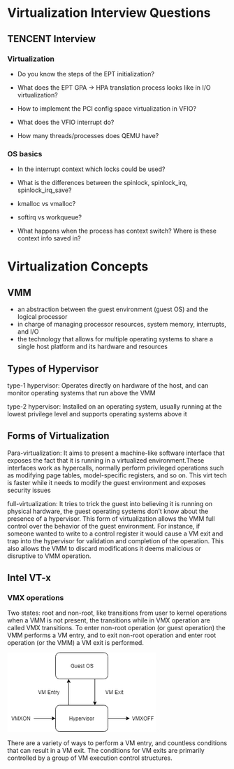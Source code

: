 # Virtualization Interview Questions

## TENCENT Interview
### Virtualization
- Do you know the steps of the EPT initialization?

- What does the EPT GPA -> HPA translation process looks like in I/O virtualization?

- How to implement the PCI config space virtualization in VFIO?

- What does the VFIO interrupt do?

- How many threads/processes does QEMU have?

### OS basics
- In the interrupt context which locks could be used?

- What is the differences between the spinlock, spinlock_irq, spinlock_irq_save?

- kmalloc vs vmalloc?

- softirq vs workqueue?

- What happens when the process has context switch? Where is these context info saved in?

# Virtualization Concepts
## VMM

- an abstraction between the guest environment (guest OS) and the logical processor
- in charge of managing processor resources, system memory, interrupts, and I/O
- the technology that allows for multiple operating systems to share a single host platform and its hardware and resources

## Types of Hypervisor

type-1 hypervisor: Operates directly on hardware of the host, and can monitor operating systems that run above the VMM

type-2 hypervisor: Installed on an operating system, usually running at the lowest privilege level and supports operating systems above it

## Forms of Virtualization

Para-virtualization: It aims to present a machine-like software interface that exposes the fact that it is running in a virtualized environment.These interfaces work as hypercalls, normally perform privileged operations such as modifying page tables, model-specific registers, and so on. This virt tech is faster while it needs to modify the guest environment and exposes security issues

full-virtualization: It tries to trick the guest into believing it is running on physical hardware, the guest operating systems don’t know about the presence of a hypervisor. This form of virtualization allows the VMM full control over the behavior of the guest environment. For instance, if someone wanted to write to a control register it would cause a VM exit and trap into the hypervisor for validation and completion of the operation. This also allows the VMM to discard modifications it deems malicious or disruptive to VMM operation.

## Intel VT-x
### VMX operations

Two states: root and non-root, like transitions from user to kernel operations when a VMM is not present, the transitions while in VMX operation are called VMX transitions. To enter non-root operation (or guest operation) the VMM performs a VM entry, and to exit non-root operation and enter root operation (or the VMM) a VM exit is performed.  

![vmm](vmm.png)

There are a variety of ways to perform a VM entry, and countless conditions that can result in a VM exit. The conditions for VM exits are primarily controlled by a group of VM execution control structures.
